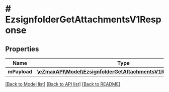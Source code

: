 # # EzsignfolderGetAttachmentsV1Response

## Properties

Name | Type | Description | Notes
------------ | ------------- | ------------- | -------------
**mPayload** | [**\eZmaxAPI\Model\EzsignfolderGetAttachmentsV1ResponseMPayload**](EzsignfolderGetAttachmentsV1ResponseMPayload.md) |  |

[[Back to Model list]](../../README.md#models) [[Back to API list]](../../README.md#endpoints) [[Back to README]](../../README.md)
